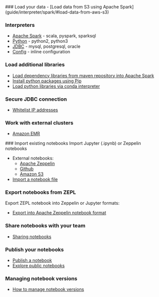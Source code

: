 <div markdown="1" class="row">
  <div class="col-md-6">
### Load your data
  - [Load data from S3 using Apache Spark](guide/interpreter/spark/#load-data-from-aws-s3)

### Interpreters
  - [Apache Spark](guide/interpreter/spark) - scala, pyspark, sparksql
  - [Python](guide/interpreter/python) - python2, python3
  - [JDBC](guide/interpreter/jdbc) - mysql, postgresql, oracle
  - [Config](guide/interpreter/config) - inline configuration
### Load additional libraries
  - [Load dependency libraries from maven repository into Apache Spark](guide/interpreter/spark/#load-dependencies)
  - [Install python packages using Pip](guide/interpreter/python/#pip)
  - [Load python libraries via conda interpreter](guide/interpreter/python/#manage-python-environment)
### Secure JDBC connection
  - [Whitelist IP addresses](guide/interpreter/jdbc/#whitelist-ip-addresses)
### Work with external clusters
  - [Amazon EMR](guide/emr_integration)
  </div>
  <div class="col-md-6">
### Import existing notebooks
  Import Jupyter (.ipynb) or Zeppelin notebooks

  - External notebooks:
    - [Apache Zeppelin](guide/zeppelin_integration.md)
    - [Github](guide/github_integration.md)
    - [Amazon S3](guide/s3_integration.md)
  - [Import a notebook file](guide/import_notebook.md)
### Export notebooks from ZEPL
  Export ZEPL notebook into Zeppelin or Jupyter formats:

  - [Export into Apache Zeppelin notebook format](guide/export_notebook/#export-into-apache-zeppelin-notebook-format)


### Share notebooks with your team
  - [Sharing notebooks](guide/sharing_notebooks.md)

### Publish your notebooks
  - [Publish a notebook](guide/sharing_notebooks/#publishing-notebooks-to-web)
  - [Explore public notebooks](guide/exploring_notebooks.md)

### Managing notebook versions
  - [How to manage notebook versions](guide/feature_versioning.md)

  </div>
</div>
